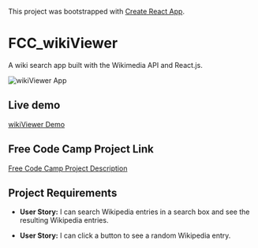 This project was bootstrapped with [Create React App](https://github.com/facebookincubator/create-react-app).

# FCC_wikiViewer
A wiki search app built with the Wikimedia API and React.js.

![wikiViewer App](FCC_wikiViewer/wikiThumbnail.png "wikiViewer")

## Live demo
[wikiViewer Demo](https://rmcavin.github.io/FCC_wikiViewer/)

## Free Code Camp Project Link
[Free Code Camp Project Description](https://www.freecodecamp.org/challenges/build-a-wikipedia-viewer)

## Project Requirements
* **User Story:** I can search Wikipedia entries in a search box and see the resulting Wikipedia entries.

* **User Story:** I can click a button to see a random Wikipedia entry.
